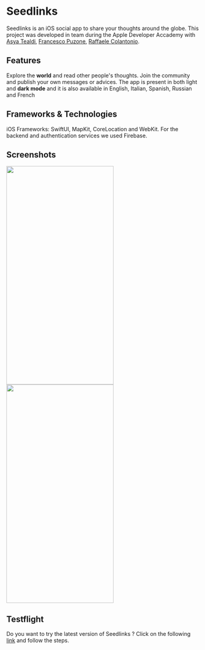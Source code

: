 
# Seedlinks
Seedlinks is an iOS social app to share your thoughts around the globe. This project was developed in team during the Apple Developer Accademy with [Asya Tealdi](https://github.com/AsyaTea), [Francesco Puzone](https://github.com/morbuen), [Raffaele Colantonio](https://github.com/Rafas02).

## Features
Explore the **world** and read other people's thoughts. Join the community and publish your own messages or advices.
The app is present in both light and **dark mode** and it is also available in English, Italian, Spanish, Russian and French

## Frameworks & Technologies
iOS Frameworks: SwiftUI, MapKit, CoreLocation and WebKit. For the backend and authentication services we used Firebase.

## Screenshots
<img src="https://user-images.githubusercontent.com/94223094/157407800-98f0e5bd-6ff2-42db-a246-e0aaa42ae3be.PNG" width="280" height="570"/><img src="https://user-images.githubusercontent.com/94223094/157408929-68724c6a-8a2b-4f8a-a5d2-fc1b1c4735ea.jpeg" width="280" height="570"/>


## Testflight
Do you want to try the latest version of Seedlinks ? Click on the following [link](https://testflight.apple.com/join/TYLzqig6) and follow the steps.

